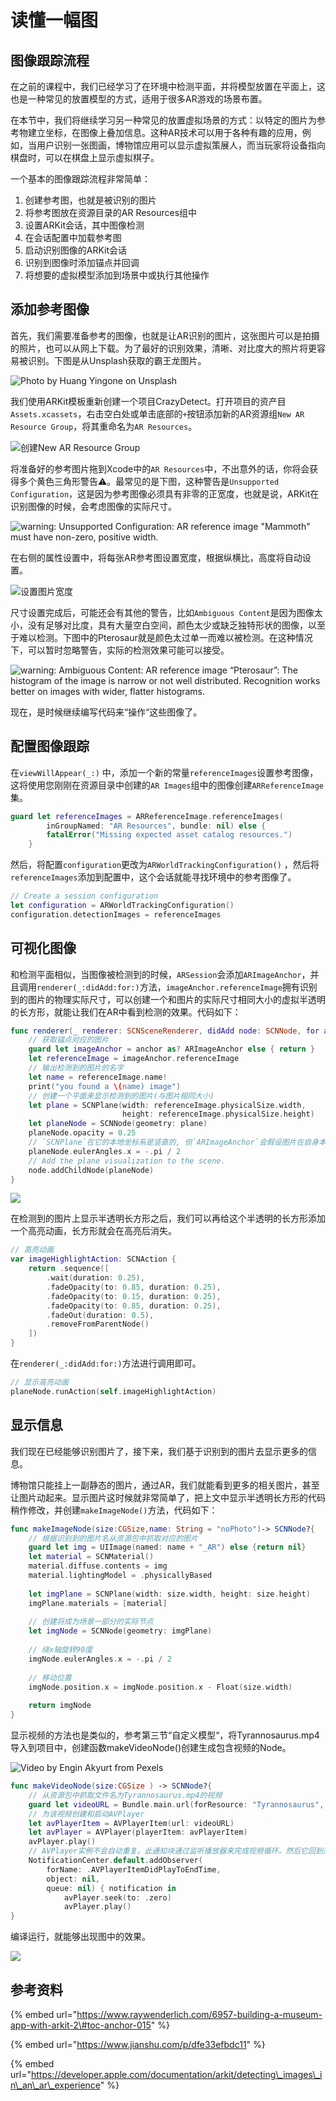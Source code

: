 # 读懂一幅图

## 图像跟踪流程

在之前的课程中，我们已经学习了在环境中检测平面，并将模型放置在平面上，这也是一种常见的放置模型的方式，适用于很多AR游戏的场景布置。

在本节中，我们将继续学习另一种常见的放置虚拟场景的方式：以特定的图片为参考物建立坐标，在图像上叠加信息。这种AR技术可以用于各种有趣的应用，例如，当用户识别一张图画，博物馆应用可以显示虚拟策展人，而当玩家将设备指向棋盘时，可以在棋盘上显示虚拟棋子。

一个基本的图像跟踪流程非常简单：

1. 创建参考图，也就是被识别的图片
2. 将参考图放在资源目录的AR Resources组中
3. 设置ARKit会话，其中图像检测
4. 在会话配置中加载参考图
5. 启动识别图像的ARKit会话
6. 识别到图像时添加锚点并回调
7. 将想要的虚拟模型添加到场景中或执行其他操作

## 添加参考图像

首先，我们需要准备参考的图像，也就是让AR识别的图片，这张图片可以是拍摄的照片，也可以从网上下载。为了最好的识别效果，清晰、对比度大的照片将更容易被识别。下图是从Unsplash获取的霸王龙图片。

![Photo by Huang Yingone on Unsplash](.gitbook/assets/24.jpeg)

我们使用ARKit模板重新创建一个项目CrazyDetect。打开项目的资产目`Assets.xcassets`，右击空白处或单击底部的`+`按钮添加新的AR资源组`New AR Resource Group`，将其重命名为`AR Resources`。

![&#x521B;&#x5EFA;New AR Resource Group](.gitbook/assets/25.png)

将准备好的参考图片拖到Xcode中的`AR Resources`中，不出意外的话，你将会获得多个黄色三角形警告⚠️。最常见的是下图，这种警告是`Unsupported Configuration`，这是因为参考图像必须具有非零的正宽度，也就是说，ARKit在识别图像的时候，会考虑图像的实际尺寸。

![warning: Unsupported Configuration: AR reference image &quot;Mammoth&quot; must have non-zero, positive width.](.gitbook/assets/26.png)

在右侧的属性设置中，将每张AR参考图设置宽度，根据纵横比，高度将自动设置。

![&#x8BBE;&#x7F6E;&#x56FE;&#x7247;&#x5BBD;&#x5EA6;](.gitbook/assets/27.png)

尺寸设置完成后，可能还会有其他的警告，比如`Ambiguous Content`是因为图像太小，没有足够对比度，具有大量空白空间，颜色太少或缺乏独特形状的图像，以至于难以检测。下图中的Pterosaur就是颜色太过单一而难以被检测。在这种情况下，可以暂时忽略警告，实际的检测效果可能可以接受。

![warning: Ambiguous Content: AR reference image &#x201C;Pterosaur&#x201D;: The histogram of the image is narrow or not well distributed. Recognition works better on images with wider, flatter histograms.](.gitbook/assets/28.png)

现在，是时候继续编写代码来“操作“这些图像了。

## 配置图像跟踪

在`viewWillAppear(_:)` 中，添加一个新的常量`referenceImages`设置参考图像，这将使用您刚刚在资源目录中创建的`AR Images`组中的图像创建`ARReferenceImage`集。

```swift
guard let referenceImages = ARReferenceImage.referenceImages(
        inGroupNamed: "AR Resources", bundle: nil) else {
        fatalError("Missing expected asset catalog resources.")
    }
```

然后，将配置`configuration`更改为`ARWorldTrackingConfiguration()` ，然后将`referenceImages`添加到配置中，这个会话就能寻找环境中的参考图像了。

```swift
// Create a session configuration
let configuration = ARWorldTrackingConfiguration()
configuration.detectionImages = referenceImages
```

## 可视化图像

和检测平面相似，当图像被检测到的时候，`ARSession`会添加`ARImageAnchor`，并且调用`renderer(_:didAdd:for:)`方法，`imageAnchor.referenceImage`拥有识别到的图片的物理实际尺寸，可以创建一个和图片的实际尺寸相同大小的虚拟半透明的长方形，就能让我们在AR中看到检测的效果。代码如下：

```swift
func renderer(_ renderer: SCNSceneRenderer, didAdd node: SCNNode, for anchor: ARAnchor) {
    // 获取锚点对应的图片
    guard let imageAnchor = anchor as? ARImageAnchor else { return }
    let referenceImage = imageAnchor.referenceImage
    // 输出检测到的图片的名字
    let name = referenceImage.name!
    print("you found a \(name) image")
    // 创建一个平面来显示检测到的图片(与图片相同大小)
    let plane = SCNPlane(width: referenceImage.physicalSize.width,
                         height: referenceImage.physicalSize.height)
    let planeNode = SCNNode(geometry: plane)
    planeNode.opacity = 0.25
    // `SCNPlane`在它的本地坐标系是竖直的, 但`ARImageAnchor`会假设图片在自身本地坐标系中是水平的,所以要旋转平面.
    planeNode.eulerAngles.x = -.pi / 2
    // Add the plane visualization to the scene.
    node.addChildNode(planeNode)
}
```

![](.gitbook/assets/29.png)

在检测到的图片上显示半透明长方形之后，我们可以再给这个半透明的长方形添加一个高亮动画，长方形就会在高亮后消失。

```swift
// 高亮动画
var imageHighlightAction: SCNAction {
    return .sequence([
        .wait(duration: 0.25),
        .fadeOpacity(to: 0.85, duration: 0.25),
        .fadeOpacity(to: 0.15, duration: 0.25),
        .fadeOpacity(to: 0.85, duration: 0.25),
        .fadeOut(duration: 0.5),
        .removeFromParentNode()
    ])
}
```

在`renderer(_:didAdd:for:)`方法进行调用即可。

```swift
// 显示高亮动画
planeNode.runAction(self.imageHighlightAction)
```

## 显示信息

我们现在已经能够识别图片了，接下来，我们基于识别到的图片去显示更多的信息。

博物馆只能挂上一副静态的图片，通过AR，我们就能看到更多的相关图片，甚至让图片动起来。显示图片这时候就非常简单了，把上文中显示半透明长方形的代码稍作修改，并创建`makeImageNode()`方法，代码如下：

```swift
func makeImageNode(size:CGSize,name: String = "noPhoto")-> SCNNode?{
    // 根据识别到的图片名从资源包中抓取对应的图片
    guard let img = UIImage(named: name + "_AR") else {return nil}
    let material = SCNMaterial()
    material.diffuse.contents = img
    material.lightingModel = .physicallyBased
    
    let imgPlane = SCNPlane(width: size.width, height: size.height)
    imgPlane.materials = [material]
    
    // 创建将成为场景一部分的实际节点
    let imgNode = SCNNode(geometry: imgPlane)
    
    // 绕x轴旋转90度
    imgNode.eulerAngles.x = -.pi / 2
    
    // 移动位置
    imgNode.position.x = imgNode.position.x - Float(size.width)
    
    return imgNode
}
```

显示视频的方法也是类似的，参考第三节“自定义模型“，将Tyrannosaurus.mp4导入到项目中，创建函数makeVideoNode\(\)创建生成包含视频的Node。

![Video by Engin Akyurt from Pexels](.gitbook/assets/30.png)

```swift
func makeVideoNode(size:CGSize ) -> SCNNode?{
    // 从资源包中抓取文件名为Tyrannosaurus.mp4的视频
    guard let videoURL = Bundle.main.url(forResource: "Tyrannosaurus", withExtension: "mov") else {return nil}
    // 为该视频创建和启动AVPlayer
    let avPlayerItem = AVPlayerItem(url: videoURL)
    let avPlayer = AVPlayer(playerItem: avPlayerItem)
    avPlayer.play()
    // AVPlayer实例不会自动重复。此通知块通过监听播放器来完成视频循环。然后它回到开头并重新开始。
    NotificationCenter.default.addObserver(
        forName: .AVPlayerItemDidPlayToEndTime,
        object: nil,
        queue: nil) { notification in
            avPlayer.seek(to: .zero)
            avPlayer.play()
}
```

编译运行，就能够出现图中的效果。

![](.gitbook/assets/image%20%286%29.png)

## 参考资料

{% embed url="https://www.raywenderlich.com/6957-building-a-museum-app-with-arkit-2\#toc-anchor-015" %}

{% embed url="https://www.jianshu.com/p/dfe33efbdc11" %}

{% embed url="https://developer.apple.com/documentation/arkit/detecting\_images\_in\_an\_ar\_experience" %}





